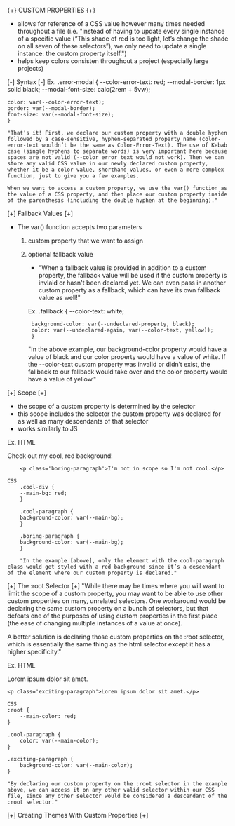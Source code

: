 {+} CUSTOM PROPERTIES {+}
- allows for reference of a CSS value however many times needed throughout a file (i.e. "instead of having to update every single instance of a specific value (“This shade of red is too light, let’s change the shade on all seven of these selectors”), we only need to update a single instance: the custom property itself.")
- helps keep colors consisten throughout a project (especially large projects)



[-] Syntax [-]
Ex.
    .error-modal {
    --color-error-text: red;
    --modal-border: 1px solid black;
    --modal-font-size: calc(2rem + 5vw);

    color: var(--color-error-text);
    border: var(--modal-border);
    font-size: var(--modal-font-size);
    }

    "That’s it! First, we declare our custom property with a double hyphen followed by a case-sensitive, hyphen-separated property name (color-error-text wouldn’t be the same as Color-Error-Text). The use of Kebab case (single hyphens to separate words) is very important here because spaces are not valid (--color error text would not work). Then we can store any valid CSS value in our newly declared custom property, whether it be a color value, shorthand values, or even a more complex function, just to give you a few examples.

    When we want to access a custom property, we use the var() function as the value of a CSS property, and then place our custom property inside of the parenthesis (including the double hyphen at the beginning)."



[+] Fallback Values [+]
- The var() function accepts two parameters
    1. custom property that we want to assign
    2. optional fallback value
        - "When a fallback value is provided in addition to a custom property, the fallback value will be used if the custom property is invlaid or hasn't been declared yet. We can even pass in another custom property as a fallback, which can have its own fallback value as well!"

        Ex.
            .fallback {
            --color-text: white;

            background-color: var(--undeclared-property, black);
            color: var(--undeclared-again, var(--color-text, yellow));
            }

        "In the above example, our background-color property would have a value of black and our color property would have a value of white. If the --color-text custom property was invalid or didn’t exist, the fallback to our fallback would take over and the color property would have a value of yellow."



[+] Scope [+]
- the scope of a custom property is determined by the selector
- this scope includes the selector the custom property was declared for as well as many descendants of that selector
- works similarly to JS

Ex.
    HTML
        <div class='cool-div'>
            <p class='cool-paragraph'>Check out my cool, red background!</p>
        </div>

        <p class='boring-paragraph'>I'm not in scope so I'm not cool.</p>

    CSS
        .cool-div {
        --main-bg: red;
        }

        .cool-paragraph {
        background-color: var(--main-bg);
        }

        .boring-paragraph {
        background-color: var(--main-bg);
        }

        "In the example [above], only the element with the cool-paragraph class would get styled with a red background since it’s a descendant of the element where our custom property is declared."



[+] The :root Selector [+]
"While there may be times where you will want to limit the scope of a custom property, you may want to be able to use other custom properties on many, unrelated selectors. One workaround would be declaring the same custom property on a bunch of selectors, but that defeats one of the purposes of using custom properties in the first place (the ease of changing multiple instances of a value at once).

A better solution is declaring those custom properties on the :root selector, which is essentially the same thing as the html selector except it has a higher specificity."

Ex.
    HTML
    <p class='cool-paragraph'>Lorem ipsum dolor sit amet.</p>

    <p class='exciting-paragraph'>Lorem ipsum dolor sit amet.</p>

    CSS
    :root {
        --main-color: red;
    }

    .cool-paragraph {
        color: var(--main-color);
    }

    .exciting-paragraph {
        background-color: var(--main-color);
    }

    "By declaring our custom property on the :root selector in the example above, we can access it on any other valid selector within our CSS file, since any other selector would be considered a descendant of the :root selector."



[+] Creating Themes With Custom Properties [+]
